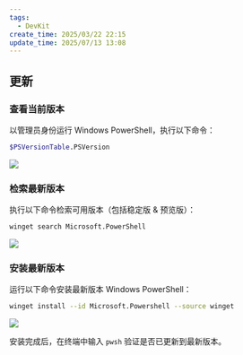 ```yaml
---
tags:
  - DevKit
create_time: 2025/03/22 22:15
update_time: 2025/07/13 13:08
---
```


## 更新

### 查看当前版本

以管理员身份运行 Windows PowerShell，执行以下命令：

```bash
$PSVersionTable.PSVersion
```

![](https://img.xiaorang.fun/202503222220647.png)

### 检索最新版本

执行以下命令检索可用版本（包括稳定版 & 预览版）：

```bash
winget search Microsoft.PowerShell
```

![](https://img.xiaorang.fun/202503222222964.png)

### 安装最新版本

运行以下命令安装最新版本 Windows PowerShell：

```bash
winget install --id Microsoft.Powershell --source winget
```

![](https://img.xiaorang.fun/202503222228683.png)

安装完成后，在终端中输入 `pwsh` 验证是否已更新到最新版本。
